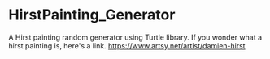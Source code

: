 # HirstPainting_Generator
A Hirst painting random generator using Turtle library.
If you wonder what a hirst painting is, here's a link.
https://www.artsy.net/artist/damien-hirst

